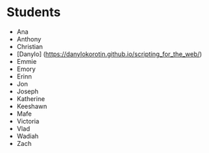 # Students

- Ana
- Anthony
- Christian
- [Danylo] (https://danylokorotin.github.io/scripting_for_the_web/)
- Emmie
- Emory
- Erinn
- Jon
- Joseph
- Katherine
- Keeshawn
- Mafe
- Victoria
- Vlad
- Wadiah
- Zach
